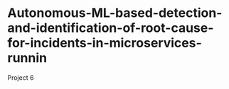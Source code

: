 # Autonomous-ML-based-detection-and-identification-of-root-cause-for-incidents-in-microservices-runnin
Project 6
